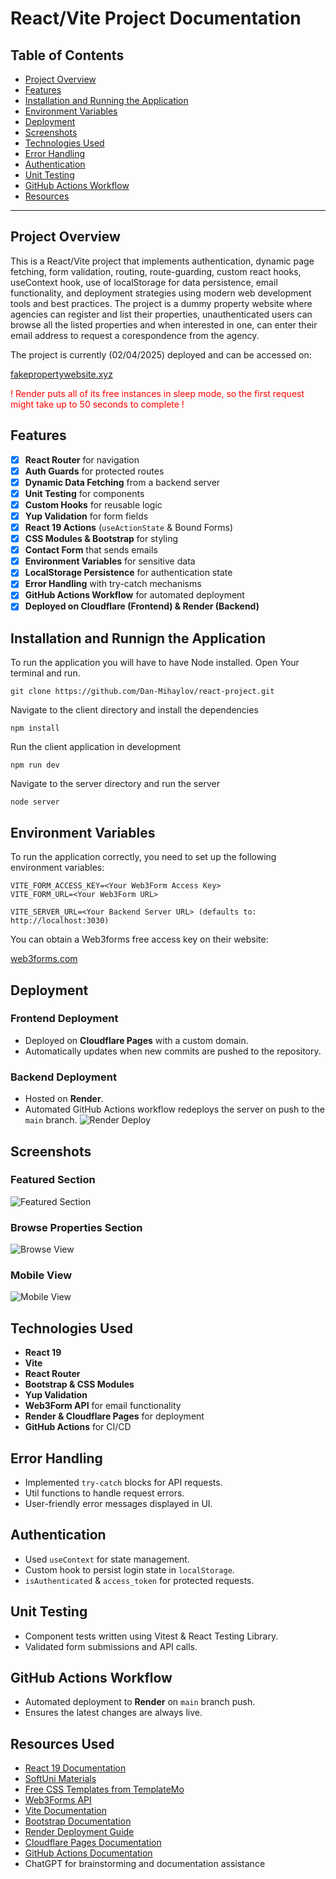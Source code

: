 # React/Vite Project Documentation

## Table of Contents
- [Project Overview](#project-overview)
- [Features](#features)
- [Installation and Running the Application](#installation)
- [Environment Variables](#environment-variables)
- [Deployment](#deployment)
- [Screenshots](#screenshots)
- [Technologies Used](#technologies-used)
- [Error Handling](#error-handling)
- [Authentication](#authentication)
- [Unit Testing](#unit-testing)
- [GitHub Actions Workflow](#github-actions)
- [Resources](#resources)

---

## Project Overview <a name="project-overview"></a>
This is a React/Vite project that implements authentication, dynamic page fetching, form validation, routing, route-guarding, custom react hooks, useContext hook, use of localStorage for data persistence, email functionality, and deployment strategies using modern web development tools and best practices. The project is a dummy property website where agencies can register and list their properties, unauthenticated users can browse all the listed properties and when interested in one, can enter their email address to request a corespondence from the agency.

The project is currently (02/04/2025) deployed and can be accessed on:

[fakepropertywebsite.xyz](https://fakepropertywebsite.xyz)

<p style="color: red;">! Render puts all of its free instances in sleep mode, so the first request might take up to 50 seconds to complete !</p>

## Features <a name="features"></a>
- [x] **React Router** for navigation
- [x] **Auth Guards** for protected routes
- [x] **Dynamic Data Fetching** from a backend server
- [x] **Unit Testing** for components
- [x] **Custom Hooks** for reusable logic
- [x] **Yup Validation** for form fields
- [x] **React 19 Actions** (`useActionState` & Bound Forms)
- [x] **CSS Modules & Bootstrap** for styling
- [x] **Contact Form** that sends emails
- [x] **Environment Variables** for sensitive data
- [x] **LocalStorage Persistence** for authentication state
- [x] **Error Handling** with try-catch mechanisms
- [x] **GitHub Actions Workflow** for automated deployment
- [x] **Deployed on Cloudflare (Frontend) & Render (Backend)**

## Installation and Runnign the Application <a name="installation"></a>

To run the application you will have to have Node installed.
Open Your terminal and run.
```
git clone https://github.com/Dan-Mihaylov/react-project.git
```

Navigate to the client directory and install the dependencies
```
npm install
```

Run the client application in development
```
npm run dev
```

Navigate to the server directory and run the server
```
node server
```

## Environment Variables <a name="environment-variables"></a>
To run the application correctly, you need to set up the following environment variables:

```
VITE_FORM_ACCESS_KEY=<Your Web3Form Access Key>
VITE_FORM_URL=<Your Web3Form URL>

VITE_SERVER_URL=<Your Backend Server URL> (defaults to: http://localhost:3030)
```

You can obtain a Web3forms free access key on their website: 

[web3forms.com](https://web3forms.com/)


## Deployment <a name="deployment"></a>
### Frontend Deployment
- Deployed on **Cloudflare Pages** with a custom domain.
- Automatically updates when new commits are pushed to the repository.

### Backend Deployment
- Hosted on **Render**.
- Automated GitHub Actions workflow redeploys the server on push to the `main` branch.
![Render Deploy](https://res.cloudinary.com/dh7ur0uv3/image/upload/v1743589911/auto-deploy-render_tpqn6b.png)

## Screenshots <a name="screenshots"></a>

### Featured Section
![Featured Section](https://res.cloudinary.com/dh7ur0uv3/image/upload/v1743589910/property-app-home_ly8n9z.png)

### Browse Properties Section
![Browse View](https://res.cloudinary.com/dh7ur0uv3/image/upload/v1743589910/property-app-browse_pjlg7s.png)

### Mobile View
![Mobile View](https://res.cloudinary.com/dh7ur0uv3/image/upload/v1743589910/property-app-home-mobile_xulyhu.png)

## Technologies Used <a name="technologies-used"></a>
- **React 19**
- **Vite**
- **React Router**
- **Bootstrap & CSS Modules**
- **Yup Validation**
- **Web3Form API** for email functionality
- **Render & Cloudflare Pages** for deployment
- **GitHub Actions** for CI/CD

## Error Handling <a name="error-handling"></a>
- Implemented `try-catch` blocks for API requests.
- Util functions to handle request errors.
- User-friendly error messages displayed in UI.

## Authentication <a name="authentication"></a>
- Used `useContext` for state management.
- Custom hook to persist login state in `localStorage`.
- `isAuthenticated` & `access_token` for protected requests.

## Unit Testing <a name="unit-testing"></a>
- Component tests written using Vitest & React Testing Library.
- Validated form submissions and API calls.

## GitHub Actions Workflow <a name="github-actions"></a>
- Automated deployment to **Render** on `main` branch push.
- Ensures the latest changes are always live.

## Resources Used <a name="resources"></a>
- [React 19 Documentation](https://react.dev/)
- [SoftUni Materials](https://softuni.bg/)
- [Free CSS Templates from TemplateMo](https://templatemo.com/)
- [Web3Forms API](https://web3forms.com/)
- [Vite Documentation](https://vitejs.dev/)
- [Bootstrap Documentation](https://getbootstrap.com/)
- [Render Deployment Guide](https://render.com/docs)
- [Cloudflare Pages Documentation](https://developers.cloudflare.com/pages/)
- [GitHub Actions Documentation](https://docs.github.com/en/actions)
- ChatGPT for brainstorming and documentation assistance



